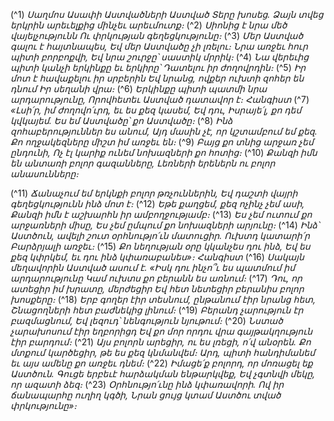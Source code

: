 
(^1) _Սաղմոս Ասափի
Աստվածների Աստված Տերը խոսեց.
Ձայն տվեց երկրին արեւելքից մինչեւ արեւմուտք։_
(^2) _Սիոնից է նրա մեծ վայելչությունն
Ու փրկության գեղեցկությունը։_
(^3) _Մեր Աստված գալու է հայտնապես,
Եվ մեր Աստվածը չի լռելու։
Նրա առջեւ հուր պիտի բորբոքվի,
Եվ նրա շուրջը՝ սաստիկ մրրիկ։_
(^4) _Նա վերեւից պիտի կանչի երկինքը եւ երկիրը՝
Դատելու իր ժողովրդին։_
(^5) _Իր մոտ է հավաքելու իր սրբերին
Եվ նրանց, ովքեր ուխտի զոհեր են դնում
Իր սեղանի վրա։_
(^6) _Երկինքը պիտի պատմի նրա արդարությունը,
Որովհետեւ Աստված դատավոր է։ Հանգիստ_
(^7) _«Լսի՛ր, իմ ժողովո՛ւրդ, եւ ես քեզ կասեմ,
Եվ դու, Իսրայե՛լ, քո դեմ կվկայեմ.
Ես եմ Աստվածը՝ քո Աստվածը։_
(^8) _Ինձ զոհաբերություններ ես անում,
Այդ մասին չէ, որ կշտամբում եմ քեզ.
Քո ողջակեզները միշտ իմ առջեւ են։_
(^9) _Բայց քո տնից արջառ չեմ ընդունի,
Ոչ էլ կարիք ունեմ նոխազների քո հոտից։_
(^10) _Քանզի իմն են անտառի բոլոր գազանները,
Լեռների երեներն ու բոլոր անասունները։_


(^11) _Ճանաչում եմ երկնքի բոլոր թռչուններին,
Եվ դաշտի վայրի գեղեցկությունն ինձ մոտ է։_
(^12) _Եթե քաղցեմ, քեզ ոչինչ չեմ ասի,
Քանզի իմն է աշխարհն իր ամբողջությամբ։_
(^13) _Ես չեմ ուտում քո արջառների միսը,
Ես չեմ ըմպում քո նոխազների արյունը։_
(^14) _Ինձ՝ Աստծուն, ավելի շուտ օրհնությո՛ւն մատուցիր.
Ուխտդ կատարի՛ր Բարձրյալի առջեւ։_
(^15) _Քո նեղության օրը կկանչես դու ինձ,
Եվ ես քեզ կփրկեմ, եւ դու ինձ կփառաբանես»։ Հանգիստ_
(^16) _Սակայն մեղավորին Աստված ասում է.
«Իսկ դու ինչո՞ւ ես պատմում իմ արդարությունը
Կամ ուխտս քո բերանն ես առնում։_
(^17) _Դու, որ ատեցիր իմ խրատը, մերժեցիր
Եվ հետ նետեցիր բերանիս բոլոր խոսքերը։_
(^18) _Երբ գողեր էիր տեսնում, ընթանում էիր նրանց հետ,
Շնացողների հետ բաժնեկից լինում։_
(^19) _Բերանդ չարություն էր բազմացնում,
Եվ լեզուդ՝ նենգություն նյութում։_
(^20) _Նստած չարախոսում էիր եղբորիցդ
Եվ քո մոր որդու վրա գայթակղություն էիր բարդում։_
(^21) _Այս բոլորն արեցիր, ու ես լռեցի, ո՛վ անօրեն.
Քո մտքում կարծեցիր, թե ես քեզ կնմանվեմ։
Արդ, պիտի հանդիմանեմ եւ այս ամենը քո առջեւ դնեմ։_
(^22) _Իմացե՛ք բոլորդ, որ մոռացել եք Աստծուն.
Գուցե երբեւէ հարձակման ենթարկվեք,
Եվ չգտնվի մեկը, որ ազատի ձեզ։_
(^23) _Օրհնությո՛ւնը ինձ կփառավորի.
Ով իր ճանապարհը ուղիղ կգծի,
Նրան ցույց կտամ Աստծու տված փրկությունը»։_
